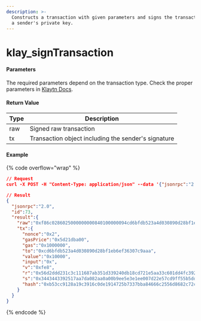 ```yaml
---
description: >-
  Constructs a transaction with given parameters and signs the transaction with
  a sender's private key.
---
```


# klay\_signTransaction

#### **Parameters**

The required parameters depend on the transaction type. Check the proper parameters in [Klaytn Docs](https://docs.klaytn.foundation/dapp/json-rpc/api-references/klay/transaction/transaction-type-support).

#### **Return Value**

| Type | Description                                         |
| ---- | --------------------------------------------------- |
| raw  | Signed raw transaction                              |
| tx   | Transaction object including the sender's signature |

#### Example

{% code overflow="wrap" %}
```json
// Request
curl -X POST -H "Content-Type: application/json" --data '{"jsonrpc":"2.0", "method":"klay_signTransaction", "params":[{"from":"0x77982323172e5b6182539d3522d5a33a944206d4", "to":"0xcd6bfdb523a4d030890d28bf1eb6ef36307c9aaa", "value":"0x10000", "gas":"0x1000000", "nonce":"0x2", "gasprice":"0x25000000000"}],"id":73}' http://klaytn.blockpi.network/v1/rpc/your-api-key

// Result
{
  "jsonrpc":"2.0",
  "id":73,
  "result":{
    "raw":"0xf86c0286025000000000840100000094cd6bfdb523a4d030890d28bf1eb6ef36307c9aaa8301000080820fe8a056d2ddd231c3c111687ab351d339240db18cd721e5aa33c601dd4fc3927fb4d1a03443443392517aa7da082aa0a00b9ee5e3e1ee007d22e57cd9ff55b5ddbf4a64",
    "tx":{
      "nonce":"0x2",
      "gasPrice":"0x5d21dba00",
      "gas":"0x1000000",
      "to":"0xcd6bfdb523a4d030890d28bf1eb6ef36307c9aaa",
      "value":"0x10000",
      "input":"0x",
      "v":"0xfe8",
      "r":"0x56d2ddd231c3c111687ab351d339240db18cd721e5aa33c601dd4fc3927fb4d1",
      "s":"0x3443443392517aa7da082aa0a00b9ee5e3e1ee007d22e57cd9ff55b5ddbf4a64",
      "hash":"0xb53cc9128a19c3916c0de1914725b7337bba84666c2556d8682c72ca34c6874c"
    }
  }
}
```
{% endcode %}
